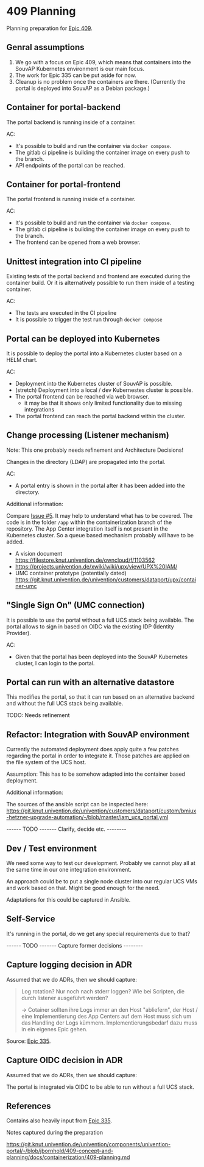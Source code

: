 
# 409 Planning

Planning preparation for
[Epic 409](https://git.knut.univention.de/groups/univention/-/epics/409).



## Genral assumptions

1. We go with a focus on Epic 409, which means that containers into
   the SouvAP Kubernetes environment is our main focus.
2. The work for Epic 335 can be put aside for now.
3. Cleanup is no problem once the containers are there.
   (Currently the portal is deployed into SouvAP as a Debian package.)




## Container for portal-backend

The portal backend is running inside of a container.

AC:

- It's possible to build and run the container via `docker compose`.
- The gitlab ci pipeline is building the container image on every push to the branch.
- API endpoints of the portal can be reached.




## Container for portal-frontend

The portal frontend is running inside of a container.

AC:

- It's possible to build and run the container via `docker compose`.
- The gitlab ci pipeline is building the container image on every push to the branch.
- The frontend can be opened from a web browser.




## Unittest integration into CI pipeline

Existing tests of the portal backend and frontend are executed during the container build. Or it is alternatively possible to run them inside of a testing container.

AC:

- The tests are executed in the CI pipeline
- It is possible to trigger the test run through `docker compose`




## Portal can be deployed into Kubernetes

It is possible to deploy the portal into a Kubernetes cluster based on a HELM chart.

AC:

- Deployment into the Kubernetes cluster of SouvAP is possible.
- (stretch) Deployment into a local / dev Kubernestes cluster is possible.
- The portal frontend can be reached via web browser.
  - it may be that it shows only limited functionality due to missing integrations
- The portal frontend can reach the portal backend within the cluster.




## Change processing (Listener mechanism)

Note: This one probably needs refinement and Architecture Decisions!

Changes in the directory (LDAP) are propagated into the portal.

AC:

- A portal entry is shown in the portal after it has been added into the directory.


Additional information:

Compare
[Issue #5](https://git.knut.univention.de/univention/components/univention-portal/-/issues/5). It may help to understand what has to be covered. The code is in the folder `/app` within the containerization branch of the repository. The App Center integration itself is not present in the Kubernetes cluster. So a queue based mechanism probably will have to be added.

- A vision document
  https://filestore.knut.univention.de/owncloud/f/1103562
- https://projects.univention.de/xwiki/wiki/upx/view/UPX%20IAM/
- UMC container prototype (potentially dated)
  https://git.knut.univention.de/univention/customers/dataport/upx/container-umc





## "Single Sign On" (UMC connection)

It is possible to use the portal without a full UCS stack being available. The portal allows to sign in based on OIDC via the existing IDP (Identity Provider).

AC:

- Given that the portal has been deployed into the SouvAP Kubernetes cluster, I can login to the portal.






## Portal can run with an alternative datastore

This modifies the portal, so that it can run based on an alternative backend and without the full UCS stack being available.

TODO: Needs refinement







## Refactor: Integration with SouvAP environment

Currently the automated deployment does apply quite a few patches regarding the
portal in order to integrate it. Those patches are applied on the file system of the UCS host.

Assumption: This has to be somehow adapted into the container based deployment.

Additional information:

The sources of the ansible script can be inspected here:
<https://git.knut.univention.de/univention/customers/dataport/custom/bmiux-hetzner-upgrade-automation/-/blob/master/iam_ucs_portal.yml>






------ TODO ------- Clarify, decide etc. --------



## Dev / Test environment

We need some way to test our development. Probably we cannot play all at the same time in our one integration environment.

An approach could be to put a single node cluster into our regular UCS VMs and work based on that. Might be good enough for the need.

Adaptations for this could be captured in Ansible.



## Self-Service

It's running in the portal, do we get any special requirements due to that?





------ TODO ------- Capture former decisions --------





## Capture logging decision in ADR

Assumed that we do ADRs, then we should capture:

> Log rotation? Nur noch nach stderr loggen? Wie bei Scripten, die durch listener
> ausgeführt werden?
>
> -> Cotainer sollten ihre Logs immer an den Host "abliefern", der Host / eine
> Implementierung des App Centers auf dem Host muss sich um das Handling der Logs
> kümmern. Implementierungsbedarf dazu muss in ein eigenes Epic gehen.

Source:
[Epic 335](https://git.knut.univention.de/groups/univention/-/epics/335).




## Capture OIDC decision in ADR

Assumed that we do ADRs, then we should capture:

The portal is integrated via OIDC to be able to run without a full UCS stack.







## References


Contains also heavily input from
[Epic 335](https://git.knut.univention.de/groups/univention/-/epics/335).

Notes captured during the preparation

https://git.knut.univention.de/univention/components/univention-portal/-/blob/jbornhold/409-concept-and-planning/docs/containerization/409-planning.md
